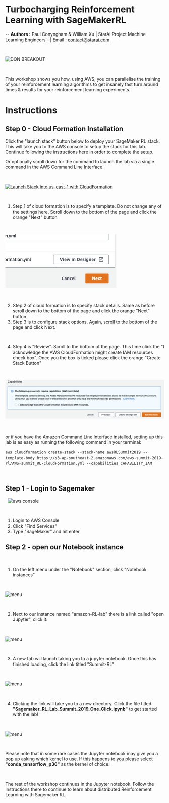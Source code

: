 
# **Turbocharging Reinforcement Learning with SageMakerRL**
--
**Authors :** Paul Conyngham & William Xu | StarAi Project Machine Learning Engineers - | Email : contact@starai.com

&nbsp;

![DQN BREAKOUT](https://cdn-images-1.medium.com/max/1200/1*XyIpmXXAjbXerDzmGQL1yA.gif)

&nbsp;

This workshop shows you how, using AWS, you can parallelise the training of your reinforcement learning algorithms to get insanely fast turn around times & results for your reinforcement learning experiments.

# Instructions


## Step 0 - Cloud Formation Installation

Click the "launch stack" button below to deploy your SageMaker RL stack. This will take you to the AWS console to setup the stack for this lab. Continue following the instructions here in order to complete the setup.

Or optionally scroll down for the command to launch the lab via a single command in the AWS Command Line Interface.

&nbsp;

[![Launch Stack into us-east-1 with CloudFormation](http://docs.aws.amazon.com/AWSCloudFormation/latest/UserGuide/images/cloudformation-launch-stack-button.png)](https://console.aws.amazon.com/cloudformation/home?region=us-east-1#/stacks/new?stackName=SageMakerRLLabSummitSydney2019&templateURL=https://s3-ap-southeast-2.amazonaws.com/aws-summit-2019-rl/AWS-summit_RL-CloudFormation.yml)

&nbsp;



1. Step 1 of cloud formation is to specify a template. Do not change any of the settings here. Scroll down to the bottom of the page and click the orange "Next" button

&nbsp;


![orange next button](images/orangeNextButton.png)

&nbsp;


2. Step 2 of cloud formation is to specify stack details. Same as before scroll down to the bottom of the page and click the orange "Next" button.
3. Step 3 is to configure stack options. Again, scroll to the bottom of the page and click Next.

&nbsp;

4. Step 4 is "Review". Scroll to the bottom of the page. This time click the "I acknowledge the AWS CloudFormation might create IAM resources check box". Once you the box is ticked please click the orange "Create Stack Button"

&nbsp;

![create stack](images/CreateStack.png)

&nbsp;

or if you have the Amazon Command Line Interface installed, setting up this lab is as easy as running the following command in your terminal:

`aws cloudformation create-stack --stack-name awsRLSummit2019 --template-body https://s3-ap-southeast-2.amazonaws.com/aws-summit-2019-rl/AWS-summit_RL-CloudFormation.yml --capabilities CAPABILITY_IAM`

&nbsp;

## Step 1 - Login to Sagemaker
&nbsp;
![aws console](images/awsconsole2.png)

&nbsp;

1. Login to AWS Console
2. Click "Find Services"
3. Type "SageMaker" and hit enter




## Step 2 - open our Notebook instance

&nbsp;


1. On the left menu under the "Notebook" section, click "Notebook instances"

&nbsp;
&nbsp;

![menu](images/awssagemakerhome.png)

&nbsp;

2. Next to our instance named "amazon-RL-lab" there is a link called "open Jupyter", click it.

&nbsp;
&nbsp;

![menu](images/openjupyter.png)

&nbsp;

3. A new tab will launch taking you to a jupyter notebook. Once this has finished loading, click the link titled "Summit-RL"

&nbsp;

![menu](images/summitRlLink.png)

&nbsp;


4. Clicking the link will take you to a new directory. Click the file titled **"Sagemaker_RL_Lab_Summit_2019_One_Click.ipynb"** to get started with the lab!

&nbsp;


![menu](images/inJupyter.png)

&nbsp;

Please note that in some rare cases the Jupyter notebook may give you a pop up asking which kernel to use. If this happens to you please select **"conda_tensorflow_p36"** as the kernel of choice.

&nbsp;

The rest of the workshop continues in the Jupyter notebook. Follow the instructions there to continue to learn about distributed Reinforcement Learning with Sagemaker RL.
